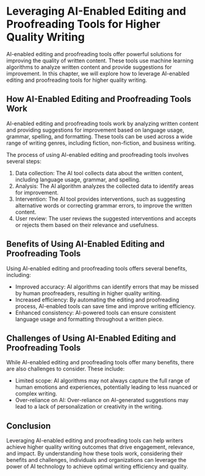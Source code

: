 Leveraging AI-Enabled Editing and Proofreading Tools for Higher Quality Writing
========================================================================================================================================

AI-enabled editing and proofreading tools offer powerful solutions for improving the quality of written content. These tools use machine learning algorithms to analyze written content and provide suggestions for improvement. In this chapter, we will explore how to leverage AI-enabled editing and proofreading tools for higher quality writing.

How AI-Enabled Editing and Proofreading Tools Work
--------------------------------------------------

AI-enabled editing and proofreading tools work by analyzing written content and providing suggestions for improvement based on language usage, grammar, spelling, and formatting. These tools can be used across a wide range of writing genres, including fiction, non-fiction, and business writing.

The process of using AI-enabled editing and proofreading tools involves several steps:

1. Data collection: The AI tool collects data about the written content, including language usage, grammar, and spelling.
2. Analysis: The AI algorithm analyzes the collected data to identify areas for improvement.
3. Intervention: The AI tool provides interventions, such as suggesting alternative words or correcting grammar errors, to improve the written content.
4. User review: The user reviews the suggested interventions and accepts or rejects them based on their relevance and usefulness.

Benefits of Using AI-Enabled Editing and Proofreading Tools
-----------------------------------------------------------

Using AI-enabled editing and proofreading tools offers several benefits, including:

* Improved accuracy: AI algorithms can identify errors that may be missed by human proofreaders, resulting in higher quality writing.
* Increased efficiency: By automating the editing and proofreading process, AI-enabled tools can save time and improve writing efficiency.
* Enhanced consistency: AI-powered tools can ensure consistent language usage and formatting throughout a written piece.

Challenges of Using AI-Enabled Editing and Proofreading Tools
-------------------------------------------------------------

While AI-enabled editing and proofreading tools offer many benefits, there are also challenges to consider. These include:

* Limited scope: AI algorithms may not always capture the full range of human emotions and experiences, potentially leading to less nuanced or complex writing.
* Over-reliance on AI: Over-reliance on AI-generated suggestions may lead to a lack of personalization or creativity in the writing.

Conclusion
----------

Leveraging AI-enabled editing and proofreading tools can help writers achieve higher quality writing outcomes that drive engagement, relevance, and impact. By understanding how these tools work, considering their benefits and challenges, individuals and organizations can leverage the power of AI technology to achieve optimal writing efficiency and quality.
